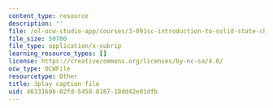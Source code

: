 ```yaml
---
content_type: resource
description: ''
file: /ol-ocw-studio-app/courses/3-091sc-introduction-to-solid-state-chemistry-fall-2010/4633169b02fd5458816710dd42e01dfb_540Sggsblbg.vtt
file_size: 50700
file_type: application/x-subrip
learning_resource_types: []
license: https://creativecommons.org/licenses/by-nc-sa/4.0/
ocw_type: OCWFile
resourcetype: Other
title: 3play caption file
uid: 4633169b-02fd-5458-8167-10dd42e01dfb
---
```

